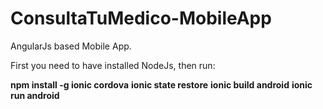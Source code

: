 # ConsultaTuMedico-MobileApp
AngularJs based Mobile App.

First you need to have installed NodeJs, then run:

**npm install -g ionic cordova**
**ionic state restore**
**ionic build android**
**ionic run android**
